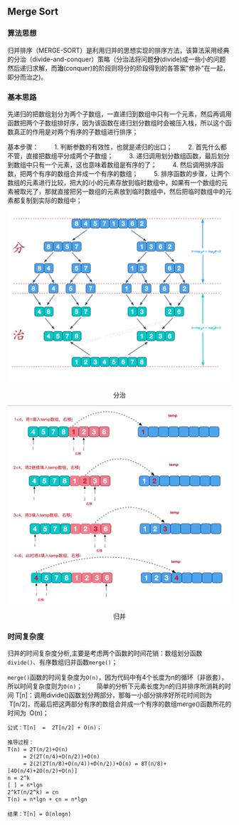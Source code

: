 ## Merge Sort

### 算法思想

归并排序（MERGE-SORT）是利用归并的思想实现的排序方法，该算法采用经典的分治（divide-and-conquer）策略（分治法将问题**分**(divide)成一些小的问题然后递归求解，而**治**(conquer)的阶段则将分的阶段得到的各答案"修补"在一起，即分而治之)。

### 基本思路
先递归的把数组划分为两个子数组，一直递归到数组中只有一个元素，然后再调用函数把两个子数组排好序，因为该函数在递归划分数组时会被压入栈，所以这个函数真正的作用是对两个有序的子数组进行排序；

基本步骤：
        1. 判断参数的有效性，也就是递归的出口；
        2. 首先什么都不管，直接把数组平分成两个子数组；
        3. 递归调用划分数组函数，最后划分到数组中只有一个元素，这也意味着数组是有序的了；
        4. 然后调用排序函数，把两个有序的数组合并成一个有序的数组；
        5. 排序函数的步骤，让两个数组的元素进行比较，把大的/小的元素存放到临时数组中，如果有一个数组的元素被取光了，那就直接把另一数组的元素放到临时数组中，然后把临时数组中的元素都复制到实际的数组中；

![Tree](../../../res/Sort/Merge_Sort/divide-conquer.png)
<center>分治</center>

![Tree](../../../res/Sort/Merge_Sort/merge.png)
<center>归并</center>

### 时间复杂度

归并的时间复杂度分析,主要是考虑两个函数的时间花销：数组划分函数`divide()`、有序数组归并函数`merge()`；

`merge()`函数的时间复杂度为`O(n)`，因为代码中有4个长度为n的循环（非嵌套），所以时间复杂度则为`O(n)`；
&emsp;&emsp;简单的分析下元素长度为n的归并排序所消耗的时间 T[n]：调用divide()函数划分两部分，那每一小部分排序好所花时间则为  T[n/2]，而最后把这两部分有序的数组合并成一个有序的数组merge()函数所花的时间为  O(n)；

```
公式：T[n]  =  2T[n/2] + O(n)；

推导过程：
T(n) = 2T(n/2)+O(n)
     = 2(2T(n/4)+O(n/2))+O(n)
     = 2(2(2T(n/8)+O(n/4))+O(n/2))+O(n) = 8T(n/8)+[4O(n/4)+2O(n/2)+O(n)] 
n = 2^k 
[ ] = n*lgn
2^kT(n/2^k) = cn
T(n) = n*lgn + cn = n*lgn

结果：T[n] = O(nlogn)
```
